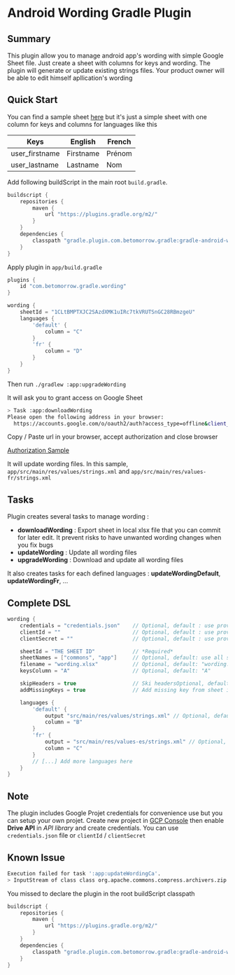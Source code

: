 # Android Wording Gradle Plugin

## Summary

This plugin allow you to manage android app's wording with simple Google Sheet file. Just create a sheet with columns for keys and wording. The plugin will generate or update existing strings files. Your product owner will be able to edit himself apllication's wording

## Quick Start

You can find a sample sheet [here](https://docs.google.com/spreadsheets/d/1UznpBPuRddr5gYPnRhNxkP-bcU0NHkhpTqi6B5V0QL0/edit?usp=sharing) but it's just a simple sheet with one column for keys and columns for languages like this

| Keys           | English   | French |
|----------------|-----------|--------|
| user_firstname | Firstname | Prénom |
| user_lastname  | Lastname  | Nom    |

Add following buildScript in the main root `build.gradle`.

```groovy
buildscript {
    repositories {
        maven {
            url "https://plugins.gradle.org/m2/"
        }
    }
    dependencies {
        classpath "gradle.plugin.com.betomorrow.gradle:gradle-android-wording-plugin:1.3.2"
    }
}
```

Apply plugin in `app/build.gradle`

```groovy
plugins {
    id "com.betomorrow.gradle.wording"
}

wording {
    sheetId = "1CLtBMPTXJC2SAzdXMK1uIRc7tkVRUTSnGC28RBmzgeU"
    languages {
        'default' {
            column = "C"
        }
        'fr' {
            column = "D"
        }
    }
}
```

Then run `./gradlew :app:upgradeWording`

It will ask you to grant access on Google Sheet

```bash
> Task :app:downloadWording
Please open the following address in your browser:
  https://accounts.google.com/o/oauth2/auth?access_type=offline&client_id=971125274965-0glt9eqo63417es0nbhkmb6rj2i31g2p.apps.googleusercontent.com&redirect_uri=http://localhost:8888/Callback&response_type=code&scope=https://www.googleapis.com/auth/drive

```

Copy / Paste url in your browser, accept authorization and close browser

[Authorization Sample](https://github.com/oliviergauthier/gradle-wording-plugin/blob/master/images/authorization.png)

It will update wording files. In this sample, `app/src/main/res/values/strings.xml` and `app/src/main/res/values-fr/strings.xml`

## Tasks

Plugin creates several tasks to manage wording :

- **downloadWording** : Export sheet in local xlsx file that you can commit for later edit. It prevent risks to have unwanted wording changes when you fix bugs
- **updateWording** : Update all wording files
- **upgradeWording** : Download and update all wording files

It also creates tasks for each defined languages : **updateWordingDefault**, **updateWordingFr**, ...

## Complete DSL

```groovy
wording {
    credentials = "credentials.json"    // Optional, default : use provided credentials  
    clientId = ""                       // Optional, default : use provided credentials  
    clientSecret = ""                   // Optional, default : use provided credentials  

    sheetId = "THE SHEET ID"            // *Required*
    sheetNames = ["commons", "app"]     // Optional, default: use all sheetName
    filename = "wording.xlsx"           // Optional, default: "wording.xlsx"
    keysColumn = "A"                    // Optional, default: "A"

    skipHeaders = true                  // Ski headersOptional, default: true
    addMissingKeys = true               // Add missing key from sheet in wording files, if false, it will throw errors on default wording file when missing keys. Default true

    languages {
        'default' {
            output "src/main/res/values/strings.xml" // Optional, default: "src/main/res/values/strings.xml"
            column = "B"
        }
        'fr' {
            output = "src/main/res/values-es/strings.xml" // Optional, default: "src/main/res/values-<LANGUAGE>/strings.xml"
            column = "C"
        }
        // [...] Add more languages here
    }
}

```

## Note

The plugin includes Google Projet credentials for convenience use but you can setup your own projet. Create new project in [GCP Console](https://console.cloud.google.com) then enable **Drive API** in *API library* and create credentials. You can use `credentials.json` file or `clientId` / `clientSecret`

## Known Issue

```bash
Execution failed for task ':app:updateWordingCa'.
> InputStream of class class org.apache.commons.compress.archivers.zip.ZipFile$1 is not implementing InputStreamStatistics.
```

You missed to declare the plugin in the root buildScript classpath

```groovy
buildscript {
    repositories {
        maven {
            url "https://plugins.gradle.org/m2/"
        }
    }
    dependencies {
        classpath "gradle.plugin.com.betomorrow.gradle:gradle-android-wording-plugin:1.3.2"
    }
}
```